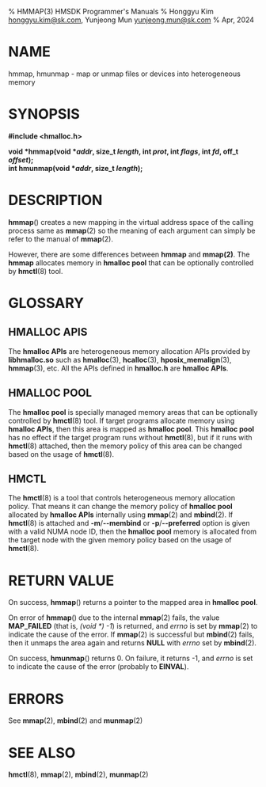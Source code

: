 % HMMAP(3) HMSDK Programmer's Manuals
% Honggyu Kim <honggyu.kim@sk.com>, Yunjeong Mun <yunjeong.mun@sk.com>
% Apr, 2024

NAME
====
hmmap, hmunmap - map or unmap files or devices into heterogeneous memory


SYNOPSIS
========
**#include <hmalloc.h>**

**void \*hmmap(void \*_addr_, size_t _length_, int _prot_, int _flags_, int _fd_, off_t _offset_);** \
**int hmunmap(void \*_addr_, size_t _length_);**


DESCRIPTION
===========
**hmmap**() creates a new mapping in the virtual address space of the calling
process same as **mmap**(2) so the meaning of each argument can simply be refer
to the manual of **mmap**(2).

However, there are some differences between **hmmap** and **mmap(2)**.  The
**hmmap** allocates memory in **hmalloc pool** that can be optionally controlled
by **hmctl**(8) tool.


GLOSSARY
========
HMALLOC APIS
------------
The **hmalloc APIs** are heterogeneous memory allocation APIs provided by
**libhmalloc.so** such as **hmalloc**(3), **hcalloc**(3),
**hposix_memalign**(3), **hmmap**(3), etc.  All the APIs defined in
**hmalloc.h** are **hmalloc APIs**.

HMALLOC POOL
------------
The **hmalloc pool** is specially managed memory areas that can be optionally
controlled by **hmctl**(8) tool.
If target programs allocate memory using **hmalloc APIs**, then this area is
mapped as **hmalloc pool**.  This **hmalloc pool** has no effect if the target
program runs without **hmctl**(8), but if it runs with **hmctl**(8) attached,
then the memory policy of this area can be changed based on the usage of
**hmctl**(8).

HMCTL
-----
The **hmctl**(8) is a tool that controls heterogeneous memory allocation policy.
That means it can change the memory policy of **hmalloc pool** allocated by
**hmalloc APIs** internally using **mmap**(2) and **mbind**(2).
If **hmctl**(8) is attached and **-m**/**--membind** or **-p**/**--preferred**
option is given with a valid NUMA node ID, then the **hmalloc pool** memory is
allocated from the target node with the given memory policy based on the usage
of **hmctl**(8).


RETURN VALUE
============
On success, **hmmap**() returns a pointer to the mapped area in **hmalloc pool**.

On error of **hmmap**() due to the internal **mmap**(2) fails, the value
**MAP_FAILED** (that is, _(void \*) -1_) is returned, and _errno_ is set by
**mmap**(2) to indicate the cause of the error.  If **mmap**(2) is successful
but **mbind**(2) fails, then it unmaps the area again and returns **NULL** with
_errno_ set by **mbind**(2).

On success, **hmunmap**() returns 0.  On failure, it returns -1, and _errno_ is
set to indicate the cause of the error (probably to **EINVAL**).


ERRORS
======
See **mmap**(2), **mbind**(2) and **munmap**(2)


SEE ALSO
========
**hmctl**(8), **mmap**(2), **mbind**(2), **munmap**(2)
